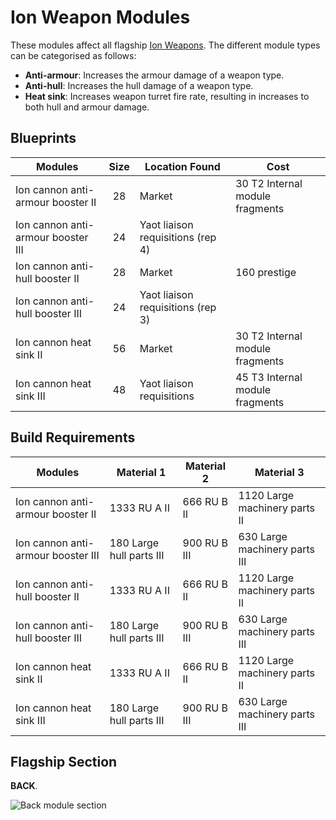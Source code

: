 # Ion Weapon Modules

These modules affect all flagship [Ion Weapons](../../weapons/ion-weapons.md).
The different module types can be categorised as follows:

* **Anti-armour**: Increases the armour damage of a weapon type.
* **Anti-hull**: Increases the hull damage of a weapon type.
* **Heat sink**: Increases weapon turret fire rate, resulting in increases to
  both hull and armour damage.

## Blueprints

|Modules                           |Size |Location Found                   |Cost                           |
|----------------------------------|:---:|---------------------------------|-------------------------------|
|Ion cannon anti-armour booster II |28   |Market                           |30 T2 Internal module fragments|
|Ion cannon anti-armour booster III|24   |Yaot liaison requisitions (rep 4)|                               |
|Ion cannon anti-hull booster II   |28   |Market                           |160 prestige                   |
|Ion cannon anti-hull booster III  |24   |Yaot liaison requisitions (rep 3)|                               |
|Ion cannon heat sink II           |56   |Market                           |30 T2 Internal module fragments|
|Ion cannon heat sink III          |48   |Yaot liaison requisitions        |45 T3 Internal module fragments|

## Build Requirements

|Modules                           |Material 1               |Material 2  |Material 3                    |
|----------------------------------|-------------------------|------------|------------------------------|
|Ion cannon anti-armour booster II |1333 RU A II             |666 RU B II |1120 Large machinery parts II |
|Ion cannon anti-armour booster III|180  Large hull parts III|900 RU B III|630  Large machinery parts III|
|Ion cannon anti-hull booster II   |1333 RU A II             |666 RU B II |1120 Large machinery parts II |
|Ion cannon anti-hull booster III  |180  Large hull parts III|900 RU B III|630  Large machinery parts III|
|Ion cannon heat sink II           |1333 RU A II             |666 RU B II |1120 Large machinery parts II |
|Ion cannon heat sink III          |180  Large hull parts III|900 RU B III|630  Large machinery parts III|

## Flagship Section

**BACK**.

![Back module section](/img/modules/module-section-back.png)
